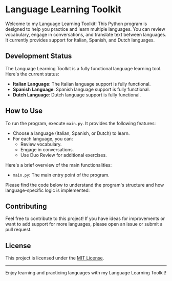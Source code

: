 # Language Learning Toolkit

Welcome to my Language Learning Toolkit! This Python program is designed to help you practice and learn multiple languages. You can review vocabulary, engage in conversations, and translate text between languages. It currently provides support for Italian, Spanish, and Dutch languages.

## Development Status

The Language Learning Toolkit is a fully functional language learning tool. Here's the current status:

- **Italian Language**: The Italian language support is fully functional.
- **Spanish Language**: Spanish language support is fully functional.
- **Dutch Language**: Dutch language support is fully functional.

## How to Use

To run the program, execute `main.py`. It provides the following features:

- Choose a language (Italian, Spanish, or Dutch) to learn.
- For each language, you can:
  - Review vocabulary.
  - Engage in conversations.
  - Use Duo Review for additional exercises.

Here's a brief overview of the main functionalities:

- `main.py`: The main entry point of the program.

Please find the code below to understand the program's structure and how language-specific logic is implemented:

## Contributing

Feel free to contribute to this project! If you have ideas for improvements or want to add support for more languages, please open an issue or submit a pull request.

## License

This project is licensed under the [MIT License](LICENSE).

---

Enjoy learning and practicing languages with my Language Learning Toolkit!

